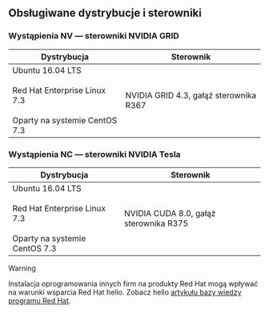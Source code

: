 ## <a name="supported-distributions-and-drivers"></a>Obsługiwane dystrybucje i sterowniki


### <a name="nv-instances---nvidia-grid-drivers"></a>Wystąpienia NV — sterowniki NVIDIA GRID


| Dystrybucja | Sterownik |
| --- | --- | 
| Ubuntu 16.04 LTS<br/><br/>Red Hat Enterprise Linux 7.3<br/><br/>Oparty na systemie CentOS 7.3 | NVIDIA GRID 4.3, gałąź sterownika R367|

### <a name="nc-instances---nvidia-tesla-drivers"></a>Wystąpienia NC — sterowniki NVIDIA Tesla
| Dystrybucja | Sterownik |
| --- | --- | 
| Ubuntu 16.04 LTS<br/><br/> Red Hat Enterprise Linux 7.3<br/><br/> Oparty na systemie CentOS 7.3 | NVIDIA CUDA 8.0, gałąź sterownika R375 |



> [!WARNING] 
> Instalacja oprogramowania innych firm na produkty Red Hat mogą wpływać na warunki wsparcia Red Hat hello. Zobacz hello [artykułu bazy wiedzy programu Red Hat](https://access.redhat.com/articles/1067).
>
